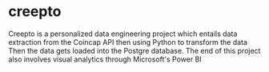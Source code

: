 # creepto
Creepto is a personalized data engineering project
which entails data extraction from the Coincap API
then using Python to transform the data
Then the data gets loaded into the Postgre database. 
The end of this project also involves visual analytics through Microsoft's Power BI
